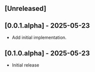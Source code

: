 ## [Unreleased]

## [0.0.1.alpha] - 2025-05-23

- Add initial implementation.


## [0.1.0.alpha] - 2025-05-23

- Initial release

